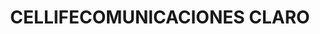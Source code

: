 ---
title: "CELLIFECOMUNICACIONES CLARO"
url: /calima/cellifecomunicaciones-claro/
shop: teléfono móvil
---